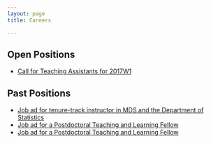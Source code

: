 ```yaml
---
layout: page
title: Careers

---
```


## Open Positions
* [Call for Teaching Assistants for 2017W1](/jobs/TA2017W1)

## Past Positions
* [Job ad for tenure-track instructor in MDS and the Department of Statistics](https://www.stat.ubc.ca/mds-instructor-1-position)
* [Job ad for a Postdoctoral Teaching and Learning Fellow](https://github.com/UBC-MDS/UBC-MDS.github.io/blob/master/ads/StatTF2017.md)
* [Job ad for a Postdoctoral Teaching and Learning Fellow](https://github.com/UBC-MDS/mds-stats-teaching-fellow)

